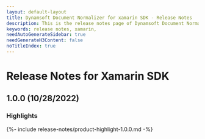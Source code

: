 ```yaml
---
layout: default-layout
title: Dynamsoft Document Normalizer for xamarin SDK - Release Notes
description: This is the release notes page of Dynamsoft Document Normalizer for xamarin SDK.
keywords: release notes, xamarin, 
needAutoGenerateSidebar: true
needGenerateH3Content: false
noTitleIndex: true
---
```


# Release Notes for Xamarin SDK

## 1.0.0 (10/28/2022)

### Highlights

{%- include release-notes/product-highlight-1.0.0.md -%}
